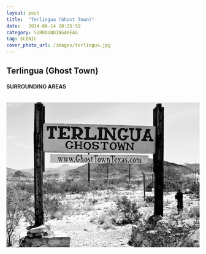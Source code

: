 ```yaml
---
layout: post
title:  "Terlingua (Ghost Town)"
date:   2014-08-14 20:25:59
category: SURROUNDINGAREAS
tag: SCENIC
cover_photo_url: /images/terlingua.jpg
---
```


<div class="section-title">
	<h2>Terlingua (Ghost Town)</h2>
	<h4>SURROUNDING AREAS</h4>
	<div class="divider-border"></div>
</div> 
<div class="column small-6">
	<p>
	</p>
<div class="column small-6">
	<img src="/images/terlingua.jpg">
</div>   

